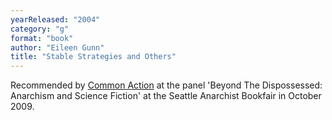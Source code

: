 ```yaml
---
yearReleased: "2004"
category: "g"
format: "book"
author: "Eileen Gunn"
title: "Stable Strategies and Others"
---
```

Recommended by <a href="http://nwsfsnews.blogspot.com/2009/10/i-wanna-read-sf-anarchy.html"> Common Action</a> at the panel 'Beyond The Dispossessed: Anarchism and Science  Fiction' at the Seattle Anarchist Bookfair in October 2009.
 
 